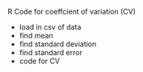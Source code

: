 R Code for coeffcient of variation (CV)

- load in csv of data
- find mean
- find standard deviation
- find standard error
- code for CV
